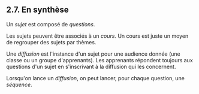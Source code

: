 ## 2.7. En synthèse

Un *sujet* est composé de *questions*. 

Les sujets peuvent être associés à un *cours*. Un cours
est juste un moyen de regrouper des sujets par thèmes.

Une *diffusion* est l'instance d'un sujet pour une audience donnée (une classe ou un groupe d'apprenants).
Les apprenants répondent toujours aux questions d'un sujet en s'inscrivant à la diffusion qui les concernent. 

Lorsqu'on lance un *diffusion*, on peut lancer, pour chaque question, une *séquence*.
